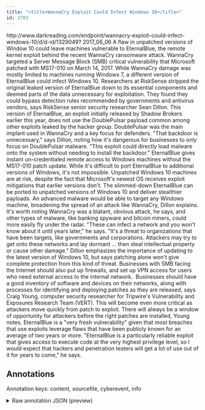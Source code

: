 ```yaml
---
title: "<title>WannaCry Exploit Could Infect Windows 10</title>"
id: 2703
---
```


<title>WannaCry Exploit Could Infect Windows 10</title>
<source> http://www.darkreading.com/endpoint/wannacry-exploit-could-infect-windows-10/d/d-id/1329049? </source>
<date> 2017_06_06 </date>
<text>
A flaw in unpatched versions of Window 10 could leave machines vulnerable to EternalBlue, the remote kernel exploit behind the recent WannaCry ransomware attack.
WannaCry targeted a Server Message Block (SMB) critical vulnerability that Microsoft patched with MS17-010 on March 14, 2017. While WannaCry damage was mostly limited to machines running Windows 7, a different version of EternalBlue could infect Windows 10.
Researchers at RiskSense stripped the original leaked version of EternalBlue down to its essential components and deemed parts of the data unnecessary for exploitation. They found they could bypass detection rules recommended by governments and antivirus vendors, says RiskSense senior security researcher Sean Dillon.
This version of EternalBlue, an exploit initially released by Shadow Brokers earlier this year, does not use the DoublePulsar payload common among other exploits leaked by the hacker group. DoublePulsar was the main implant used in WannaCry and a key focus for defenders.
"That backdoor is unnecessary," says Dillon, noting how it's dangerous for businesses to only focus on DoublePulsar malware. "This exploit could directly load malware onto the system without needing to install the backdoor."
EternalBlue gives instant un-credentialed remote access to Windows machines without the MS17-010 patch update. While it's difficult to port EternalBlue to additional versions of Windows, it's not impossible. Unpatched Windows 10 machines are at risk, despite the fact that Microsoft's newest OS receives exploit mitigations that earlier versions don't.
The slimmed-down EternalBlue can be ported to unpatched versions of Windows 10 and deliver stealthier payloads. An advanced malware would be able to target any Windows machine, broadening the spread of an attack like WannaCry, Dillon explains.
It's worth noting WannaCry was a blatant, obvious attack, he says, and other types of malware, like banking spyware and bitcoin miners, could more easily fly under the radar.
"These can infect a network and you won't know about it until years later," he says. "It's a threat to organizations that have been targets, like governments and corporations. Attackers may try to get onto these networks and lay dormant … then steal intellectual property or cause other damage."
Dillon emphasizes the importance of updating to the latest version of Windows 10, but says patching alone won't give complete protection from this kind of threat. Businesses with SMB facing the Internet should also put up firewalls, and set up VPN access for users who need external access to the internal network.
 Businesses should have a good inventory of software and devices on their networks, along with processes for identifying and deploying patches as they are released, says Craig Young, computer security researcher for Tripwire's Vulnerability and Exposures Research Team (VERT). This will become even more critical as attackers move quickly from patch to exploit.
There will always be a window of opportunity for attackers before the right patches are installed, Young notes. EternalBlue is a "very fresh vulnerability" given that most breaches that use exploits leverage flaws that have been publicly known for an average of two years or more.
"EternalBlue is a particularly reliable exploit that gives access to execute code at the very highest privilege level, so I would expect that hackers and penetration testers will get a lot of use out of it for years to come," he says.
</text>



## Annotations

Annotation keys: content, sourcefile, cyberevent, info

<details>
<summary>Raw annotation JSON (preview)</summary>

```json
{
  "content": "A flaw in unpatched versions of Window 10 could leave machines vulnerable to EternalBlue, the remote kernel exploit behind the recent WannaCry ransomware attack. WannaCry targeted a Server Message Block (SMB) critical vulnerability that Microsoft patched with MS17-010 on March 14, 2017. While WannaCry damage was mostly limited to machines running Windows 7, a different version of EternalBlue could infect Windows 10. Researchers at RiskSense stripped the original leaked version of EternalBlue down to its essential components and deemed parts of the data unnecessary for exploitation. They found they could bypass detection rules recommended by governments and antivirus vendors, says RiskSense senior security researcher Sean Dillon. This version of EternalBlue, an exploit initially released by Shadow Brokers earlier this year, does not use the DoublePulsar payload common among other exploits leaked by the hacker group. DoublePulsar was the main implant used in WannaCry and a key focus for defenders. \"That backdoor is unnecessary,\" says Dillon, noting how it's dangerous for businesses to only focus on DoublePulsar malware. \"This exploit could directly load malware onto the system without needing to install the backdoor.\" EternalBlue gives instant un-credentialed remote access to Windows machines without the MS17-010 patch update. While it's difficult to port EternalBlue to additional versions of Windows, it's not impossible. Unpatched Windows 10 machines are at risk, despite the fact that Microsoft's newest OS receives exploit mitigations that earlier versions don't. The slimmed-down EternalBlue can be ported to unpatched versions of Windows 10 and deliver stealthier payloads. An advanced malware would be able to target any Windows machine, broadening the spread of an attack like WannaCry, Dillon explains. It's worth noting WannaCry was a blatant, obvious attack, he says, and other types of malware, like banking spyware and bitcoin miners, could more easily fly under the radar. \"These can infect a network and you won't know about it until years later,\" he says. \"It's a threat to organizations that have been targets, like governments and corporations. Attackers may try to get onto these networks and lay dormant \u2026 then steal intellectual property or cause other damage.\" Dillon emphasizes the importance of updating to the latest version of Windows 10, but says patching alone won't give complete protection from this kind of threat. Businesses with SMB facing the Internet should also put up firewalls, and set up VPN access for users who need external access to the internal network. \u00a0Businesses should have a good inventory of software and devices on their networks, along with processes for identifying and deploying patches as they are released, says Craig Young, computer security researcher for Tripwire's Vulnerability and Exposures Research Team (VERT). This will become even more critical as attackers move quickly from patch to exploit. There will always be a window of opportunity for attackers before the right patches are installed, Young notes. EternalBlue is a \"very fresh vulnerability\" given that most breaches that use exploits leverage flaws that have been publicly known for an average of two years or more. \"EternalBlue is a particularly reliable exploit that gives access to execute code at the very highest privilege level, so I would expect that hackers and penetration testers will get a lot of use out of it for years to come,\" he says.",
  "sourcefile": "2703.txt",
  "cyberevent": {
    "hopper": [
      {
        "index": 0,
        "relation": "Same",
        "events": [
          {
            "index": "E3",
            "type": "Vulnerability-related",
            "realis": "Actual",
            "nugget": {
              "startOffset": 247,
              "index": "T7",
              "endOffset": 254,
              "text": "patched"
            },
            "argument": [
              {
 
```
</details>
